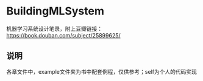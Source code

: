 # BuildingMLSystem
机器学习系统设计笔录，附上豆瓣链接：https://book.douban.com/subject/25899625/

## 说明
各章文件中，example文件夹为书中配套例程，仅供参考；self为个人的代码实现
